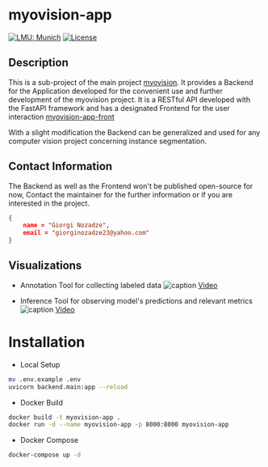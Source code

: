 # myovision-app

[![LMU: Munich](https://img.shields.io/badge/LMU-Munich-009440.svg)](https://www.en.statistik.uni-muenchen.de/index.html)
[![License](https://img.shields.io/badge/License-MIT-blue.svg)](https://opensource.org/licenses/MIT)

## Description

This is a sub-project of the main project [myovision](https://github.com/Noza23/myovision).
It provides a Backend for the Application developed for the convenient use and further development of the myovision project.
It is a RESTful API developed with the FastAPI framework and has a designated Frontend for the user interaction [myovision-app-front](https://github.com/davitchanturia/myovision-app-front)

With a slight modification the Backend can be generalized and used for any computer vision project concerning instance segmentation.

## Contact Information

The Backend as well as the Frontend won't be published open-source for now, Contact the maintainer for the further information or if you are interested in the project.

```json
{
    name = "Giorgi Nozadze",
    email = "giorginozadze23@yahoo.com"
}
```

## Visualizations

- Annotation Tool for collecting labeled data
  ![caption](https://drive.google.com/file/d/1VyDfBLxYYHkPoBV11wJ4LO1NqtcXED38/view?usp=sharing)
  [Video](https://drive.google.com/file/d/1JFWEre71lWuu_wAtUcogsJ7cMXfV57Or/view?usp=sharing)

- Inference Tool for observing model's predictions and relevant metrics
  ![caption](https://drive.google.com/file/d/1YnVX93IUUciRpEoDXEf9SXjGfiDVMBXE/view?usp=sharing)
  [Video](https://drive.google.com/file/d/1JFWEre71lWuu_wAtUcogsJ7cMXfV57Or/view?usp=sharing)

# Installation

- Local Setup

```bash
mv .env.example .env
uvicorn backend.main:app --reload
```

- Docker Build

```bash
docker build -t myovision-app .
docker run -d --name myovision-app -p 8000:8000 myovision-app
```

- Docker Compose

```bash
docker-compose up -d
```
